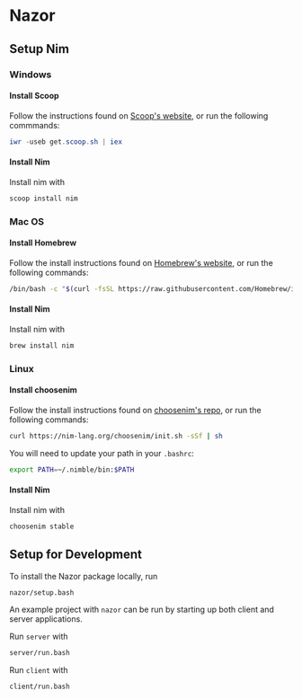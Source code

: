 # Nazor

## Setup Nim

### Windows

#### Install Scoop
Follow the instructions found on [Scoop's website](https://scoop.sh), or run the following commmands:
```PowerShell
iwr -useb get.scoop.sh | iex
```

#### Install Nim
Install nim with
```PowerShell
scoop install nim
```

### Mac OS

#### Install Homebrew
Follow the install instructions found on [Homebrew's website](https://brew.sh), or run the following commands:
```bash
/bin/bash -c "$(curl -fsSL https://raw.githubusercontent.com/Homebrew/install/HEAD/install.sh)"
```

#### Install Nim
Install nim with
```bash
brew install nim
```

### Linux

#### Install choosenim
Follow the install instructions found on [choosenim's repo](https://github.com/dom96/choosenim), or run the following commands:
```bash
curl https://nim-lang.org/choosenim/init.sh -sSf | sh
```
You will need to update your path in your `.bashrc`:
```bash
export PATH=~/.nimble/bin:$PATH
```

#### Install Nim
Install nim with
```bash
choosenim stable
```

## Setup for Development

To install the Nazor package locally, run
```bash
nazor/setup.bash
```

An example project with `nazor` can be run by starting up both client and server applications.

Run `server` with
```bash
server/run.bash
```

Run `client` with
```bash
client/run.bash
```
